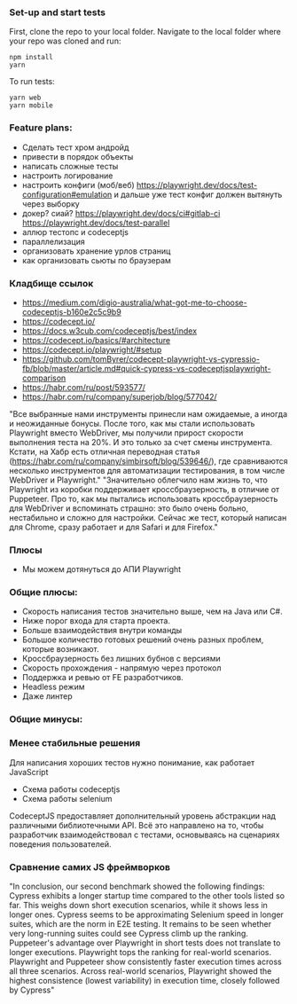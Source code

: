 ### Set-up and start tests
First, clone the repo to your local folder.
Navigate to the local folder where your repo was cloned and run:

```
npm install
yarn
```

To run tests:
```
yarn web
yarn mobile
```

### Feature plans:
* Сделать тест хром андройд
* привести в порядок объекты
* написать сложные тесты
* настроить логирование
* настроить конфиги (моб/веб) https://playwright.dev/docs/test-configuration#emulation и дальше уже тест конфиг должен вытянуть через выборку
* докер? сиай? https://playwright.dev/docs/ci#gitlab-ci https://playwright.dev/docs/test-parallel 
* аллюр тестопс и codeceptjs
* параллелизация
* организовать хранение урлов страниц
* как организовать сьюты по браузерам

### Кладбище ссылок
* https://medium.com/digio-australia/what-got-me-to-choose-codeceptjs-b160e2c5c9b9 
* https://codecept.io/ 
* https://docs.w3cub.com/codeceptjs/best/index
* https://codecept.io/basics/#architecture
* https://codecept.io/playwright/#setup
* https://github.com/tomByrer/codecept-playwright-vs-cypressio-fb/blob/master/article.md#quick-cypress-vs-codeceptjsplaywright-comparison
* https://habr.com/ru/post/593577/ 
* https://habr.com/ru/company/superjob/blog/577042/

"Все выбранные нами инструменты принесли нам ожидаемые, а иногда и неожиданные бонусы.
После того, как мы стали использовать Playwright вместо WebDriver, мы получили прирост скорости выполнения теста на 20%. И это только за счет смены инструмента. Кстати, на Хабр есть отличная переводная статья (https://habr.com/ru/company/simbirsoft/blog/539646/), где сравниваются несколько инструментов для автоматизации тестирования, в том числе WebDriver и Playwright."
"Значительно облегчило нам жизнь то, что Playwright из коробки поддерживает кроссбраузерность, в отличие от Puppeteer. Про то, как мы пытались использовать кроссбраузерность для WebDriver и вспоминать страшно: это было очень больно, нестабильно и сложно для настройки. Сейчас же тест, который написан для Chrome, сразу работает и для Safari и для Firefox."

### Плюсы
* Мы можем дотянуться до АПИ Playwright

### Общие плюсы:
* Скорость написания тестов значительно выше, чем на Java или C#.
* Ниже порог входа для старта проекта.
* Больше взаимодействия внутри команды
* Большое количество готовых решений очень разных проблем, которые возникают.
* Кроссбраузерность без лишних бубнов с версиями
* Скорость прохождения - напрямую через протокол
* Поддержка и ревью от FE разработчиков.
* Headless режим
* Даже линтер


### Общие минусы:

### Менее стабильные решения
Для написания хороших тестов нужно понимание, как работает JavaScript

* Схема работы codeceptjs
* Схема работы selenium


CodeceptJS предоставляет дополнительный уровень абстракции над различными библиотечными API. Всё это направлено на то, чтобы разработчик взаимодействовал с тестами, основываясь на сценариях поведения пользователей.

### Сравнение самих JS фреймворков

"In conclusion, our second benchmark showed the following findings:
Cypress exhibits a longer startup time compared to the other tools listed so far. This weighs down short execution scenarios, while it shows less in longer ones.
Cypress seems to be approximating Selenium speed in longer suites, which are the norm in E2E testing. It remains to be seen whether very long-running suites could see Cypress climb up the ranking.
Puppeteer's advantage over Playwright in short tests does not translate to longer executions. Playwright tops the ranking for real-world scenarios.
Playwright and Puppeteer show consistently faster execution times across all three scenarios.
Across real-world scenarios, Playwright showed the highest consistence (lowest variability) in execution time, closely followed by Cypress"
